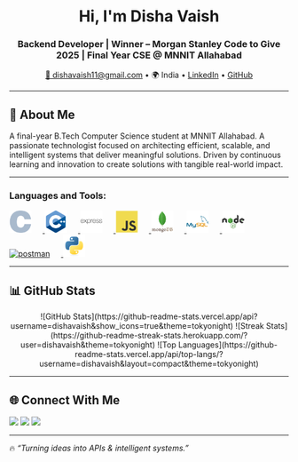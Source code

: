 <h1 align="center">Hi, I'm Disha Vaish</h1> 
<h3 align="center">Backend Developer | Winner – Morgan Stanley Code to Give 2025 | Final Year CSE @ MNNIT Allahabad</h3> 

<p align="center">
  <a href="mailto:dishavaish11@gmail.com">📧 dishavaish11@gmail.com</a> • 
  🌍 India • 
  <a href="https://www.linkedin.com/in/disha-vaish-69b020250/" target="_blank">LinkedIn</a> • 
  <a href="https://github.com/DishaVaish" target="_blank">GitHub</a>
</p>

---

## 🚀 About Me  
A final-year B.Tech Computer Science student at MNNIT Allahabad. A passionate technologist focused on architecting efficient, scalable, and intelligent systems that deliver meaningful solutions. Driven by continuous learning and innovation to create solutions with tangible real-world impact.

---

<h3 align="left">Languages and Tools:</h3>
<p align="left"> 
  <a href="https://www.cprogramming.com/" target="_blank" rel="noreferrer"> 
    <img src="https://raw.githubusercontent.com/devicons/devicon/master/icons/c/c-original.svg" alt="c" width="40" height="40" style="margin-right:20px;"/> 
  </a> 
  <a href="https://www.w3schools.com/cpp/" target="_blank" rel="noreferrer"> 
    <img src="https://raw.githubusercontent.com/devicons/devicon/master/icons/cplusplus/cplusplus-original.svg" alt="cplusplus" width="40" height="40" style="margin-right:20px;"/> 
  </a> 
  <a href="https://expressjs.com" target="_blank" rel="noreferrer"> 
    <img src="https://raw.githubusercontent.com/devicons/devicon/master/icons/express/express-original-wordmark.svg" alt="express" width="40" height="40" style="margin-right:20px;"/> 
  </a> 
  <a href="https://developer.mozilla.org/en-US/docs/Web/JavaScript" target="_blank" rel="noreferrer"> 
    <img src="https://raw.githubusercontent.com/devicons/devicon/master/icons/javascript/javascript-original.svg" alt="javascript" width="40" height="40" style="margin-right:20px;"/> 
  </a>
  <a href="https://www.mongodb.com/" target="_blank" rel="noreferrer"> 
    <img src="https://raw.githubusercontent.com/devicons/devicon/master/icons/mongodb/mongodb-original-wordmark.svg" alt="mongodb" width="40" height="40" style="margin-right:20px;"/> 
  </a> 
  <a href="https://www.mysql.com/" target="_blank" rel="noreferrer"> 
    <img src="https://raw.githubusercontent.com/devicons/devicon/master/icons/mysql/mysql-original-wordmark.svg" alt="mysql" width="40" height="40" style="margin-right:20px;"/> 
  </a> 
  <a href="https://nodejs.org" target="_blank" rel="noreferrer"> 
    <img src="https://raw.githubusercontent.com/devicons/devicon/master/icons/nodejs/nodejs-original-wordmark.svg" alt="nodejs" width="40" height="40" style="margin-right:20px;"/> 
  </a>
  <a href="https://postman.com" target="_blank" rel="noreferrer"> 
    <img src="https://www.vectorlogo.zone/logos/getpostman/getpostman-icon.svg" alt="postman" width="40" height="40" style="margin-right:20px;"/> 
  </a> 
  <a href="https://www.python.org" target="_blank" rel="noreferrer"> 
    <img src="https://raw.githubusercontent.com/devicons/devicon/master/icons/python/python-original.svg" alt="python" width="40" height="40" style="margin-right:20px;"/> 
  </a> 
</p>

---

## 📊 GitHub Stats  
<p align="center">
![GitHub Stats](https://github-readme-stats.vercel.app/api?username=dishavaish&show_icons=true&theme=tokyonight)  
![Streak Stats](https://github-readme-streak-stats.herokuapp.com/?user=dishavaish&theme=tokyonight)  
![Top Languages](https://github-readme-stats.vercel.app/api/top-langs/?username=dishavaish&layout=compact&theme=tokyonight)  
</p>

---

## 🌐 Connect With Me  
<p align="left">
    <a href="https://github.com/DishaVaish" target="_blank"><img src="https://img.shields.io/badge/GitHub-100000?style=flat&logo=github&logoColor=white" /></a>
    <a href="https://www.linkedin.com/in/disha-vaish-69b020250/" target="_blank"><img src="https://img.shields.io/badge/LinkedIn-0A66C2?style=flat&logo=linkedin&logoColor=white" /></a>
    <a href="https://www.instagram.com/silk.haze19/?hl=en" target="_blank"><img src="https://img.shields.io/badge/Instagram-E4405F?style=flat&logo=instagram&logoColor=white" /></a>
</p>  

---

🔥 *“Turning ideas into APIs & intelligent systems.”*

